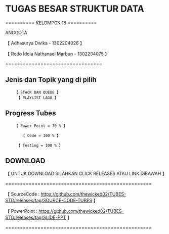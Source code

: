 # TUGAS BESAR STRUKTUR DATA

========== KELOMPOK 18 ==========

ANGGOTA 

【  Adhasurya Dwika - 1302204026 】

【 Rodo Idola Nathanael Marbun - 1302204075 】

=================================

## Jenis dan Topik yang di pilih

        【 STACK DAN QUEUE 】
         【 PLAYLIST LAGU 】

## Progress Tubes

        【 Power Point = 70 % 】

           【 Code = 100 % 】
           
         【 Testing = 100 % 】


## DOWNLOAD

  【 UNTUK DOWNLOAD SILAHKAN CLICK RELEASES ATAU LINK DIBAWAH 】    
         
==================================================    

 【 SourceCode : https://github.com/thewicked02/TUBES-STD/releases/tag/SOURCE-CODE-TUBES  】
 
 【 PowerPoint : https://github.com/thewicked02/TUBES-STD/releases/tag/SLIDE-PPT 】
 
==================================================
